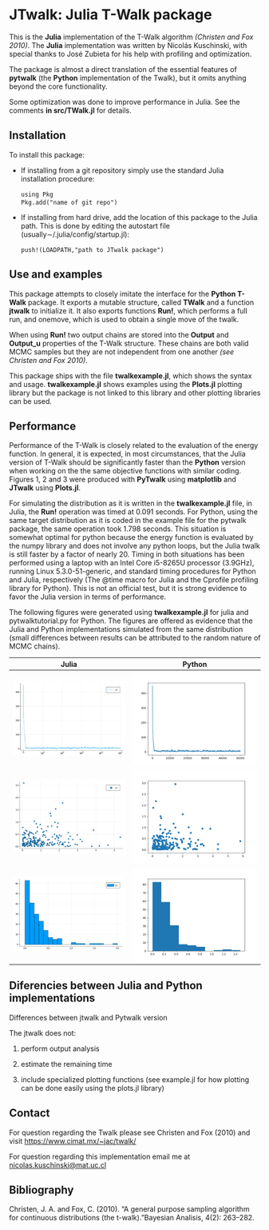 # JTwalk: Julia T-Walk package

This is the **Julia** implementation of the T-Walk algorithm *(Christen and Fox 2010)*. The **Julia** implementation was written by Nicolás Kuschinski, with special thanks to José Zubieta for his help with profiling and optimization.

The package is almost a direct translation of the essential features of **pytwalk** (the **Python** implementation of the Twalk), but it omits anything beyond the core functionality.

Some optimization was done to improve performance in Julia. See the comments **in src/TWalk.jl** for details.

## Installation

To install this package:

- If installing from a git repository simply use the standard Julia installation procedure:
    
    ```
    using Pkg
    Pkg.add("name of git repo")
    ```
    
- If installing from hard drive, add the location of this package to the Julia path. This is done by editing the autostart file (usually∼/.julia/config/startup.jl):
    ```
    push!(LOADPATH,"path to JTwalk package")
    ```

## Use and examples

This package attempts to closely imitate the interface for the **Python T-Walk** package. It exports a mutable structure, called **TWalk** and a function **jtwalk** to initialize it. It also exports functions **Run!**, which performs a full run, and onemove, which is used to obtain a single move of the twalk. 

When using **Run!** two output chains are stored into the **Output** and **Output\_u** properties of the T-Walk structure. These chains are both valid MCMC samples but they are not independent from one another *(see Christen and Fox 2010)*.

This package ships with the file **twalkexample.jl**, which shows the syntax and usage. **twalkexample.jl** shows examples using the **Plots.jl** plotting library but the package is not linked to this library and other plotting libraries can be used.


## Performance

Performance of the T-Walk is closely related to the evaluation of the energy function. In general, it is expected, in most circumstances, that the Julia version of T-Walk should be significantly faster than the **Python** version when working on the the same objective functions with similar coding. Figures 1, 2 and 3 were produced with **PyTwalk** using **matplotlib** and **JTwalk** using **Plots.jl**.

For simulating the distribution as it is written in the **twalkexample.jl** file, in Julia, the **Run!** operation was timed at 0.091 seconds. For Python, using the same target distribution as it is coded in the example file for the pytwalk package, the same operation took 1.798 seconds. This situation is somewhat optimal for python because the energy function is evaluated by the numpy library and does not involve any python loops, but the Julia twalk is still faster by a factor of nearly 20. Timing in both situations has been performed using a laptop with an Intel Core i5-8265U processor (3.9GHz), running Linux 5.3.0-51-generic, and standard timing procedures for Python and Julia, respectively (The @time macro for Julia and the Cprofile profiling library for Python). This is not an official test, but it is strong evidence to favor the Julia version in terms of performance.

The following figures were generated using **twalkexample.jl** for julia and pytwalktutorial.py for Python. The figures are offered as evidence that the Julia and Python implementations simulated from the same distribution (small differences between results can be attributed to the random nature of MCMC chains).

|Julia                                                                    |Python                                                                     |
|--                                                                       |--                                                                         |
|![Julia energy history](./juliaenergy.png)                               |![Python energy history](./pythonenergy.png)                               |
|![Julia scatter plot of first and third dimensions](./juliascatter.png)  |![Python scatter plot of first and third dimensions](./pythonscatter.png)  |
|![Julia histogram of fourth dimension](./juliahist.png)                  |![Python histogram of fourth dimension](./pythonhist.png)                  |

## Diferencies between Julia and Python implementations

Differences between jtwalk and Pytwalk version

The jtwalk does not:

1. perform output analysis

2. estimate the remaining time

3. include specialized plotting functions (see example.jl for how plotting can be done easily using the plots.jl library)

## Contact

For question regarding the Twalk please see Christen and Fox (2010) and visit https://www.cimat.mx/~jac/twalk/

For question regarding this implementation email me at nicolas.kuschinski@mat.uc.cl

## Bibliography

Christen, J. A. and Fox, C. (2010). “A general purpose sampling algorithm for continuous distributions (the t-walk).”Bayesian Analisis, 4(2): 263–282.
